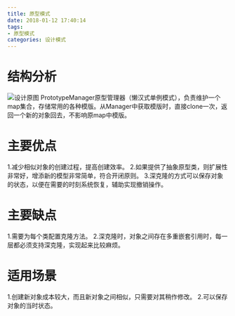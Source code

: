 ```yaml
---
title: 原型模式
date: 2018-01-12 17:40:14
tags:
- 原型模式
categories: 设计模式
---
```

# 结构分析
![设计原图](http://my.csdn.net/uploads/201204/03/1333465614_7325.gif)
PrototypeManager原型管理器（懒汉式单例模式），负责维护一个map集合，存储常用的各种模版。从Manager中获取模版时，直接clone一次，返回一个新的对象回去，不影响原map中模版。

# 主要优点
1.减少相似对象的创建过程，提高创建效率。
2.如果提供了抽象原型类，则扩展性非常好，增添新的模型非常简单，符合开闭原则。
3.深克隆的方式可以保存对象的状态，以便在需要的时刻系统恢复，辅助实现撤销操作。

# 主要缺点
1.需要为每个类配置克隆方法。
2.深克隆时，对象之间存在多重嵌套引用时，每一层都必须支持深克隆，实现起来比较麻烦。

# 适用场景
1.创建新对象成本较大，而且新对象之间相似，只需要对其稍作修改。
2.可以保存对象的当时状态。